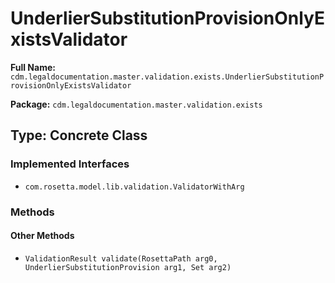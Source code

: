 # UnderlierSubstitutionProvisionOnlyExistsValidator

**Full Name:** `cdm.legaldocumentation.master.validation.exists.UnderlierSubstitutionProvisionOnlyExistsValidator`

**Package:** `cdm.legaldocumentation.master.validation.exists`

## Type: Concrete Class

### Implemented Interfaces

- `com.rosetta.model.lib.validation.ValidatorWithArg`

### Methods

#### Other Methods

- `ValidationResult validate(RosettaPath arg0, UnderlierSubstitutionProvision arg1, Set arg2)`

